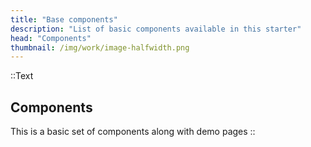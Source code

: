 ```yaml
---
title: "Base components"
description: "List of basic components available in this starter"
head: "Components"
thumbnail: /img/work/image-halfwidth.png
---
```


::Text
## Components
This is a basic set of components along with demo pages
::